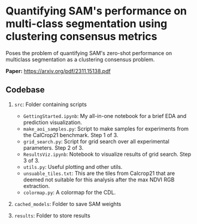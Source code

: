 # Quantifying SAM's performance on multi-class segmentation using clustering consensus metrics

Poses the problem of quantifying SAM's zero-shot performance on multiclass segmentation as a clustering consensus problem.

**Paper:** https://arxiv.org/pdf/2311.15138.pdf

## Codebase

1. `src`: Folder containing scripts

    - `GettingStarted.ipynb`: My all-in-one notebook for a brief EDA and prediction visualization.
    - `make_aoi_samples.py`: Script to make samples for experiments from the CalCrop21 benchmark. Step 1 of 3.
    - `grid_search.py`: Script for grid search over all experimental parameters. Step 2 of 3.
    - `ResultsViz.ipynb`: Notebook to visualize results of grid search. Step 3 of 3.
    - `utils.py`: Useful plotting and other utils.
    - `unsuable_tiles.txt`: This are the tiles from Calcrop21 that are deemed not suitable for this analysis after the max NDVI RGB extraction.
    - `colormap.py`: A colormap for the CDL.

2. `cached_models`: Folder to save SAM weights

3. `results`: Folder to store results



